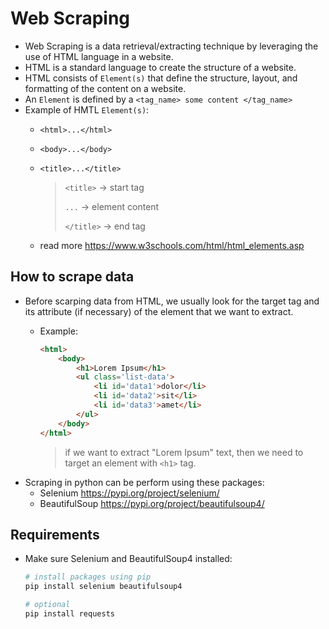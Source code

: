 # Web Scraping

- Web Scraping is a data retrieval/extracting technique by leveraging the use of HTML language in a website.
- HTML is a standard language to create the structure of a website.
- HTML consists of `Element(s)` that define the structure, layout, and formatting of the content on a website.
- An `Element` is defined by a `<tag_name> some content </tag_name>`
- Example of HMTL `Element(s)`:
  - `<html>...</html>`
  - `<body>...</body>`
  - `<title>...</title>`

    > `<title>` -> start tag
    >
    > `...` -> element content
    >
    > `</title>` -> end tag
  - read more <https://www.w3schools.com/html/html_elements.asp>

## How to scrape data

- Before scarping data from HTML, we usually look for the target tag and its attribute (if necessary) of the element that we want to extract.
  - Example:

    ```html
    <html>
        <body>
            <h1>Lorem Ipsum</h1>
            <ul class='list-data'>
                <li id='data1'>dolor</li>
                <li id='data2'>sit</li>
                <li id='data3'>amet</li>
            </ul>
        </body>
    </html>
    ```

    > if we want to extract "Lorem Ipsum" text, then we need to target an element with `<h1>` tag.
- Scraping in python can be perform using these packages:
  - Selenium <https://pypi.org/project/selenium/>
  - BeautifulSoup <https://pypi.org/project/beautifulsoup4/>

## Requirements

- Make sure Selenium and BeautifulSoup4 installed:

    ```bash
    # install packages using pip
    pip install selenium beautifulsoup4
    
    # optional
    pip install requests
    ```
